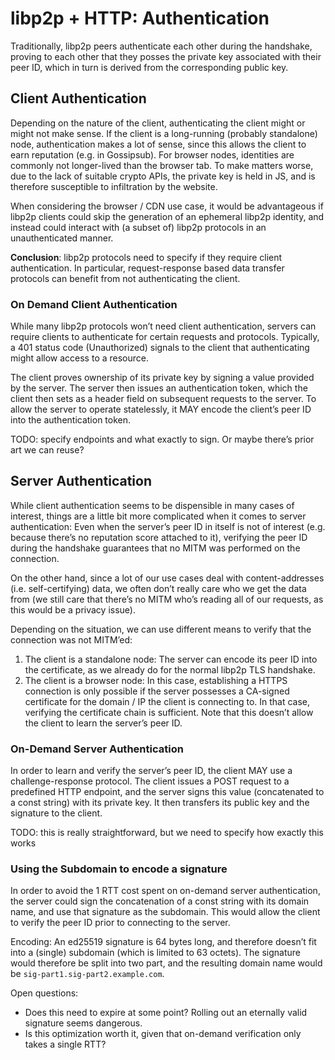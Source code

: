# libp2p + HTTP: Authentication

Traditionally, libp2p peers authenticate each other during the handshake, proving to each other that they posses the private key associated with their peer ID, which in turn is derived from the corresponding public key.

## Client Authentication

Depending on the nature of the client, authenticating the client might or might not make sense. If the client is a long-running (probably standalone) node, authentication makes a lot of sense, since this allows the client to earn reputation (e.g. in Gossipsub).
For browser nodes, identities are commonly not longer-lived than the browser tab. To make matters worse, due to the lack of suitable crypto APIs, the private key is held in JS, and is therefore susceptible to infiltration by the website.

When considering the browser / CDN use case, it would be advantageous if libp2p clients could skip the generation of an ephemeral libp2p identity, and instead could interact with (a subset of) libp2p protocols in an unauthenticated manner.

**Conclusion**: libp2p protocols need to specify if they require client authentication. In particular, request-response based data transfer protocols can benefit from not authenticating the client.

### On Demand Client Authentication

While many libp2p protocols won’t need client authentication, servers can require clients to authenticate for certain requests and protocols. Typically, a 401 status code (Unauthorized) signals to the client that authenticating might allow access to a resource.

The client proves ownership of its private key by signing a value provided by the server. The server then issues an authentication token, which the client then sets as a header field on subsequent requests to the server. To allow the server to operate statelessly, it MAY encode the client’s peer ID into the authentication token.

TODO: specify endpoints and what exactly to sign. Or maybe there’s prior art we can reuse?

## Server Authentication

While client authentication seems to be dispensible in many cases of interest, things are a little bit more complicated when it comes to server authentication: Even when the server’s peer ID in itself is not of interest (e.g. because there’s no reputation score attached to it), verifying the peer ID during the handshake guarantees that no MITM was performed on the connection.

On the other hand, since a lot of our use cases deal with content-addresses (i.e. self-certifying) data, we often don’t really care who we get the data from (we still care that there’s no MITM who’s reading all of our requests, as this would be a privacy issue).

Depending on the situation, we can use different means to verify that the connection was not MITM’ed:
1. The client is a standalone node: The server can encode its peer ID into the certificate, as we already do for the normal libp2p TLS handshake.
2. The client is a browser node: In this case, establishing a HTTPS connection is only possible if the server possesses a CA-signed certificate for the domain / IP the client is connecting to. In that case, verifying the certificate chain is sufficient. Note that this doesn’t allow the client to learn the server’s peer ID.

### On-Demand Server Authentication

In order to learn and verify the server’s peer ID, the client MAY use a challenge-response protocol. The client issues a POST request to a predefined HTTP endpoint, and the server signs this value (concatenated to a const string) with its private key. It then transfers its public key and the signature to the client.

TODO: this is really straightforward, but we need to specify how exactly this works

### Using the Subdomain to encode a signature

In order to avoid the 1 RTT cost spent on on-demand server authentication, the server could sign the concatenation of a const string with its domain name, and use that signature as the subdomain. This would allow the client to verify the peer ID prior to connecting to the server.

Encoding: An ed25519 signature is 64 bytes long, and therefore doesn’t fit into a (single) subdomain (which is limited to 63 octets). The signature would therefore be split into two part, and the resulting domain name would be `sig-part1.sig-part2.example.com`.

Open questions:
* Does this need to expire at some point? Rolling out an eternally valid signature seems dangerous.
* Is this optimization worth it, given that on-demand verification only takes a single RTT?
